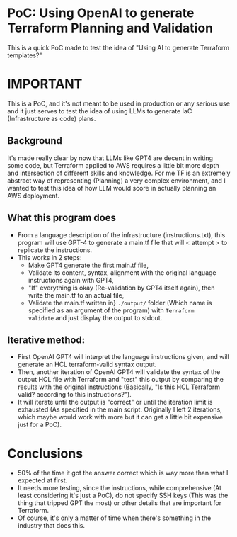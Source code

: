 # PoC: Using OpenAI to generate Terraform Planning and Validation

This is a quick PoC made to test the idea of "Using AI to generate Terraform templates?"

# IMPORTANT

This is a PoC, and it's not meant to be used in production or any serious use and it just serves to test the idea of using LLMs to generate IaC (Infrastructure as code) plans. 

## Background

It's made really clear by now that LLMs like GPT4 are decent in writing some code, but Terraform applied to AWS requires a little bit more depth and intersection of different skills and knowledge. For me TF is an extremely abstract way of representing (Planning) a very complex environment, and I wanted to test this idea of how LLM would score in actually planning an AWS deployment.

## What this program does

- From a language description of the infrastructure (instructions.txt), this program will use GPT-4 to generate a main.tf file that will < attempt > to replicate the instructions.
- This works in 2 steps:
    - Make GPT4 generate the first main.tf file,
    - Validate its content, syntax, alignment with the original language instructions again with GPT4,
    - "If" everything is okay (Re-validation by GPT4 itself again), then write the main.tf to an actual file,
    - Validate the main.tf written in} `./output/` folder (Which name is specified as an argument of the program) with `Terraform validate` and just display the output to stdout.

## Iterative method:

- First OpenAI GPT4 will interpret the language instructions given, and will generate an HCL terraform-valid syntax output.
- Then, another iteration of OpenAI GPT4 will validate the syntax of the output HCL file with Terraform and "test" this output by comparing the results with the original instructions (Basically, "Is this HCL Terraform valid? according to this instructions?").
- It will iterate until the output is "correct" or until the iteration limit is exhausted (As specified in the main script. Originally I left 2 iterations, which maybe would work with more but it can get a little bit expensive just for a PoC).

# Conclusions

- 50% of the time it got the answer correct which is way more than what I expected at first.
- It needs more testing, since the instructions, while comprehensive (At least considering it's just a PoC), do not specify SSH keys (This was the thing that tripped GPT the most) or other details that are important for Terraform.
- Of course, it's only a matter of time when there's something in the industry that does this.



